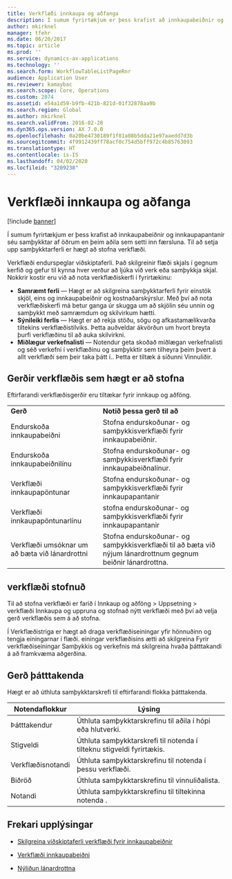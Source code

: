 ```yaml
---
title: Verkflæði innkaupa og aðfanga
description: Í sumum fyrirtækjum er þess krafist að innkaupabeiðnir og innkaupapantanir séu samþykktar af öðrum en þeim aðila sem setti inn færsluna. Til að setja upp samþykktarferli er hægt að stofna verkflæði.
author: mkirknel
manager: tfehr
ms.date: 06/20/2017
ms.topic: article
ms.prod: ''
ms.service: dynamics-ax-applications
ms.technology: ''
ms.search.form: WorkflowTableListPageRnr
audience: Application User
ms.reviewer: kamaybac
ms.search.scope: Core, Operations
ms.custom: 2074
ms.assetid: e54a1d59-b9fb-421b-821d-01f32878aa9b
ms.search.region: Global
ms.author: mkirknel
ms.search.validFrom: 2016-02-28
ms.dyn365.ops.version: AX 7.0.0
ms.openlocfilehash: 0a20be4730189f1f81a08b5dda21e97aaedd7d3b
ms.sourcegitcommit: 4f9912439ff78acf0c754d5bff972c4b85763093
ms.translationtype: HT
ms.contentlocale: is-IS
ms.lasthandoff: 04/02/2020
ms.locfileid: "3209238"
---
```

# <a name="procurement-and-sourcing-workflows"></a>Verkflæði innkaupa og aðfanga

[!include [banner](../includes/banner.md)]

Í sumum fyrirtækjum er þess krafist að innkaupabeiðnir og innkaupapantanir séu samþykktar af öðrum en þeim aðila sem setti inn færsluna. Til að setja upp samþykktarferli er hægt að stofna verkflæði.

Verkflæði endurspeglar viðskiptaferli. Það skilgreinir flæði skjals í gegnum kerfið og gefur til kynna hver verður að ljúka við verk eða samþykkja skjal. Nokkrir kostir eru við að nota verkflæðiskerfi í fyrirtækinu:
-   **Samræmt ferli** — Hægt er að skilgreina samþykktarferli fyrir einstök skjöl, eins og innkaupabeiðnir og kostnaðarskýrslur. Með því að nota verkflæðiskerfi má betur ganga úr skugga um að skjölin séu unnin og samþykkt með samræmdum og skilvirkum hætti.
-   **Sýnileiki ferlis** — Hægt er að rekja stöðu, sögu og afkastamælikvarða tiltekins verkflæðistilviks. Þetta auðveldar ákvörðun um hvort breyta þurfi verkflæðinu til að auka skilvirkni.
-   **Miðlægur verkefnalisti** — Notendur geta skoðað miðlægan verkefnalisti og séð verkefni í verkflæðinu og samþykktir sem tilheyra þeim þvert á allt verkflæði sem þeir taka þátt í.. Þetta er tiltæk á síðunni Vinnuliðir.

## <a name="the-types-of-workflows-that-you-can-create"></a> Gerðir verkflæðis sem hægt er að stofna
Eftirfarandi verkflæðisgerðir eru tiltækar fyrir innkaup og aðföng.

|                                  |                                                               |
|----------------------------------|---------------------------------------------------------------|
| **Gerð**                         | **Notið þessa gerð til að**                                          |
| Endurskoða innkaupabeiðni      | Stofna endurskoðunar- og samþykkisverkflæði fyrir innkaupabeiðnir.            |
| Endurskoða innkaupabeiðnilínu | Stofna endurskoðunar- og samþykkisverkflæði fyrir innkaupabeiðnalínur.       |
| Verkflæði innkaupapöntunar          | Stofna endurskoðunar- og samþykkisverkflæði fyrir innkaupapantanir     |
| Verkflæði innkaupapöntunarlínu     | stofna endurskoðunar- og samþykkisverkflæði fyrir innkaupapantanir |
| Verkflæði umsóknar um að bæta við lánardrottni  | Stofna endurskoðunar- og samþykkisverkflæði til að bæta við nýjum lánardrottnum gegnum beiðnir lánardrottna. |

## <a name="creating-a-workflow"></a>verkflæði stofnuð

Til að stofna verkflæði er farið í Innkaup og aðföng &gt; Uppsetning &gt; verkflæði Innkaupa og uppruna og stofnað nýtt verkflæði með því að velja gerð verkflæðis sem á að stofna.  

Í Verkflæðistriga er hægt að draga verkflæðiseiningar yfir hönnuðinn og tengja einingarnar í flæði. einingar verkflæðisins ætti að skilgreina Fyrir verkflæðiseiningar Samþykkis og verkefnis má skilgreina hvaða þátttakandi á að framkvæma aðgerðina.

## <a name="types-of-participants"></a>Gerð þátttakenda

Hægt er að úthluta samþykktarskrefi til eftirfarandi flokka þátttakenda.

| Notendaflokkur    | Lýsing                                                               |
|---------------|---------------------------------------------------------------------------|
| Þátttakendur   | Úthluta samþykktarskrefinu til aðila í hópi eða hlutverki.                   |
| Stigveldi     | Úthluta samþykktarskrefi til notenda í tilteknu stigveldi fyrirtækis. |
| Verkflæðisnotandi | Úthluta samþykktarskrefinu til notenda í þessu verkflæði.                       |
| Biðröð         | Úthluta samþykktarskrefinu til vinnuliðalista.                            |
| Notandi          | Úthluta samþykktarskrefinu til tiltekinna notenda .                               |



## <a name="additional-resources"></a>Frekari upplýsingar

- [Skilgreina viðskiptaferli verkflæði fyrir innkaupabeiðnir](https://mbs.microsoft.com/customersource/Global/AX/learning/documentation/white-papers/Defining_business_process_workflows_for_purchase_requisitions)

- [Verkflæði innkaupabeiðni](purchase-requisitions-workflow.md)

- [Nýliðun lánardrottna](vendor-onboarding.md)

